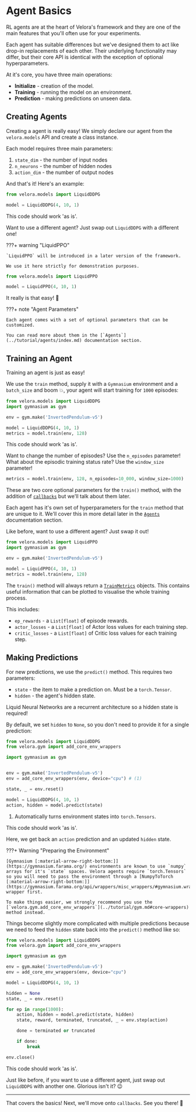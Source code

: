 # Agent Basics

RL agents are at the heart of Velora's framework and they are one of the main features that you'll often use for your experiments.

Each agent has suitable differences but we've designed them to act like drop-in replacements of each other. Their underlying functionality may differ, but their core API is identical with the exception of optional hyperparameters.

At it's core, you have three main operations:

- **Initialize** - creation of the model.
- **Training** - running the model on an environment.
- **Prediction** - making predictions on unseen data.

## Creating Agents

Creating a agent is really easy! We simply declare our agent from the `velora.models` API and create a class instance.

Each model requires three main parameters:

1. `state_dim` - the number of input nodes
2. `n_neurons` - the number of hidden nodes
3. `action_dim` - the number of output nodes

And that's it! Here's an example:

```python
from velora.models import LiquidDDPG

model = LiquidDDPG(4, 10, 1)
```

This code should work 'as is'.

Want to use a different agent? Just swap out `LiquidDDPG` with a different one!

???+ warning "LiquidPPO"

    `LiquidPPO` will be introduced in a later version of the framework. 
    
    We use it here strictly for demonstration purposes.

```python
from velora.models import LiquidPPO

model = LiquidPPO(4, 10, 1)
```

It really is that easy! 🤩

???+ note "Agent Parameters"

    Each agent comes with a set of optional parameters that can be customized. 
    
    You can read more about them in the [`Agents`](../tutorial/agents/index.md) documentation section.

## Training an Agent

Training an agent is just as easy!

We use the `train` method, supply it with a `Gymnasium` environment and a `batch_size` and boom 💥, your agent will start training for `1000` episodes:

```python
from velora.models import LiquidDDPG
import gymnasium as gym

env = gym.make('InvertedPendulum-v5')

model = LiquidDDPG(4, 10, 1)
metrics = model.train(env, 128)
```

This code should work 'as is'.

Want to change the number of episodes? Use the `n_episodes` parameter! What about the episodic training status rate? Use the `window_size` parameter!

```python
metrics = model.train(env, 128, n_episodes=10_000, window_size=1000)
```

These are two core optional parameters for the `train()` method, with the addition of [`callbacks`](../tutorial/callback.md) but we'll talk about them later.

Each agent has it's own set of hyperparameters for the `train` method that are unique to it. We'll cover this in more detail later in the [`Agents`](../tutorial/agents/index.md) documentation section.

Like before, want to use a different agent? Just swap it out!

```python
from velora.models import LiquidPPO
import gymnasium as gym

env = gym.make('InvertedPendulum-v5')

model = LiquidPPO(4, 10, 1)
metrics = model.train(env, 128)
```

The `train()` method will always return a [`TrainMetrics`](../reference/metrics.md#velora.metrics.TrainMetrics) objects. This contains useful information that can be plotted to visualise the whole training process.

This includes:

- `ep_rewards` - a `List[float]` of episode rewards.
- `actor_losses` - a `List[float]` of Actor loss values for each training step.
- `critic_losses` - a `List[float]` of Critic loss values for each training step.

## Making Predictions

For new predictions, we use the `predict()` method. This requires two parameters:

- `state` - the item to make a prediction on. Must be a `torch.Tensor`.
- `hidden` - the agent's hidden state.

Liquid Neural Networks are a recurrent architecture so a hidden state is required!

By default, we set `hidden` to `None`, so you don't need to provide it for a single prediction:

```python hl_lines="8"
from velora.models import LiquidDDPG
from velora.gym import add_core_env_wrappers

import gymnasium as gym


env = gym.make('InvertedPendulum-v5')
env = add_core_env_wrappers(env, device="cpu") # (1)

state, _ = env.reset()

model = LiquidDDPG(4, 10, 1)
action, hidden = model.predict(state)
```

1. Automatically turns environment states into `torch.Tensors`.

This code should work 'as is'.

Here, we get back an `action` prediction and an updated `hidden` state.

???+ Warning "Preparing the Environment"

    [Gymnasium [:material-arrow-right-bottom:]](https://gymnasium.farama.org/) environments are known to use `numpy` arrays for it's `state` spaces. Velora agents require `torch.Tensors` so you will need to pass the environment through a [NumpyToTorch [:material-arrow-right-bottom:]](https://gymnasium.farama.org/api/wrappers/misc_wrappers/#gymnasium.wrappers.NumpyToTorch) wrapper first.

    To make things easier, we strongly recommend you use the [`velora.gym.add_core_env_wrappers`](../tutorial/gym.md#core-wrappers) method instead. 

Things become slightly more complicated with multiple predictions because we need to feed the `hidden` state back into the `predict()` method like so:

```python
from velora.models import LiquidDDPG
from velora.gym import add_core_env_wrappers

import gymnasium as gym

env = gym.make('InvertedPendulum-v5')
env = add_core_env_wrappers(env, device="cpu")

model = LiquidDDPG(4, 10, 1)

hidden = None
state, _ = env.reset()

for ep in range(1000):
    action, hidden = model.predict(state, hidden)
    state, reward, terminated, truncated, _ = env.step(action)

    done = terminated or truncated

    if done:
        break

env.close()
```

This code should work 'as is'.

Just like before, if you want to use a different agent, just swap out `LiquidDDPG` with another one. Glorious isn't it? 😉

---

That covers the basics! Next, we'll move onto `callbacks`. See you there! 👋
